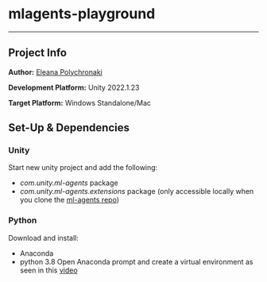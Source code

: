 # mlagents-playground

---

## Project Info

**Author:** 
[Eleana Polychronaki](https://github.com/EleanaPol)

**Development Platform:**
Unity 2022.1.23

**Target Platform:**
Windows Standalone/Mac

## Set-Up & Dependencies
### Unity
Start new unity project and add the following:
* *com.unity.ml-agents* package
* *com.unity.ml-agents.extensions* package (only accessible locally when you clone the [ml-agents repo](https://github.com/Unity-Technologies/ml-agents))
### Python
Download and install:
* Anaconda
* python 3.8
Open Anaconda prompt and create a virtual environment as seen in this [video](https://youtu.be/Yix4iV_io6o?t=58)
